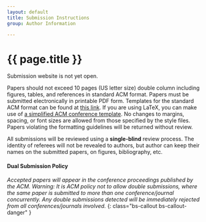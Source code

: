 ```yaml
---
layout: default
title: Submission Instructions
group: Author Information

---
```


# {{ page.title }}

<!-- Papers should be submitted via [EDAS](http://edas.info/newPaper.php?c=21818). -->
Submission website is not yet open.

Papers should not exceed 10 pages (US letter size) double column including figures, tables, and references in standard ACM format.
Papers must be submitted electronically in printable PDF form.
Templates for the standard ACM format can be found at [this link](http://www.acm.org/publications/article-templates/proceedings-template.html).
If you are using LaTeX, you can make use of [a simplified ACM conference template](https://github.com/conference-websites/acmart-sigproc-template).
No changes to margins, spacing, or font sizes are allowed from those specified by the style files.
Papers violating the formatting guidelines will be returned without review.

All submissions will be reviewed using a **single-blind** review process.
The identity of referees will not be revealed to authors, but author can keep their names on the submitted papers, on figures, bibliography, etc.

#### Dual Submission Policy

*Accepted papers will appear in the conference proceedings published by the ACM. Warning: It is ACM policy not to allow double submissions, where the same paper is submitted to more than one conference/journal concurrently. Any double submissions detected will be immediately rejected from all conferences/journals involved.*
{: class="bs-callout bs-callout-danger" }
